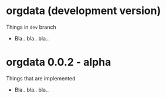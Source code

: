 # orgdata (development version)

Things in `dev` branch

* Bla.. bla.. bla..

# orgdata 0.0.2 - alpha

Things that are implemented

* Bla.. bla.. bla..

